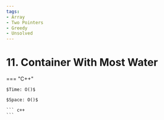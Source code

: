 ```yaml
---
tags:
- Array
- Two Pointers
- Greedy
- Unsolved
---
```



# 11. Container With Most Water

=== "C++"

    $Time: O()$

    $Space: O()$

    ``` c++
    ```